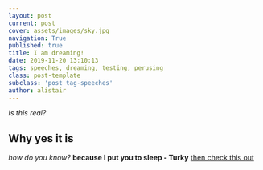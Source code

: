 ```yaml
---
layout: post
current: post
cover: assets/images/sky.jpg
navigation: True
published: true
title: I am dreaming!
date: 2019-11-20 13:10:13
tags: speeches, dreaming, testing, perusing
class: post-template
subclass: 'post tag-speeches'
author: alistair
---
```

*Is this real?*
## Why yes it is
*how do you know?*
**because I put you to sleep - Turky**
[then check this out][1]

[1]:	bridginggaps.org/test